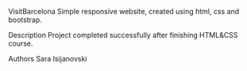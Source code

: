 VisitBarcelona
Simple responsive website, created using html, css and bootstrap.

Description
Project completed successfully after finishing HTML&CSS course.

Authors
Sara Isijanovski
